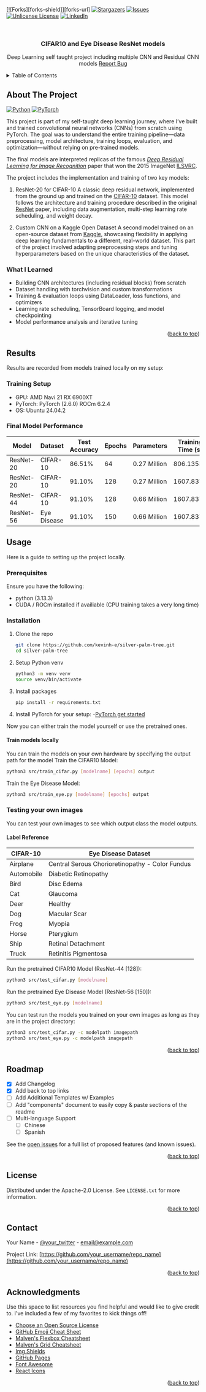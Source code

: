 <!-- Improved compatibility of back to top link: See: https://github.com/othneildrew/Best-README-Template/pull/73 -->
<a id="readme-top"></a>
<!--
*** Thanks for checking out the Best-README-Template. If you have a suggestion
*** that would make this better, please fork the repo and create a pull request
*** or simply open an issue with the tag "enhancement".
*** Don't forget to give the project a star!
*** Thanks again! Now go create something AMAZING! :D
-->

<!-- PROJECT SHIELDS -->
<!--
*** I'm using markdown "reference style" links for readability.
*** Reference links are enclosed in brackets [ ] instead of parentheses ( ).
*** See the bottom of this document for the declaration of the reference variables
*** for contributors-url, forks-url, etc. This is an optional, concise syntax you may use.
*** https://www.markdownguide.org/basic-syntax/#reference-style-links
-->
[![Forks][forks-shield]][forks-url]
[![Stargazers][stars-shield]][stars-url]
[![Issues][issues-shield]][issues-url]
[![Unlicense License][license-shield]][license-url]
[![LinkedIn][linkedin-shield]][linkedin-url]

<!-- PROJECT LOGO -->
<br />
<div align="center">
  <h3 align="center">CIFAR10 and Eye Disease ResNet models</h3>

  <p align="center">
    Deep Learning self taught project including multiple CNN and Residual CNN models
    <a href="https://github.com/kevinh-e/silver-palm-tree/issues/new?labels=bug&template=bug-report---.md">Report Bug</a>
    <br />
  </p>
</div>

<!-- TABLE OF CONTENTS -->
<details>
  <summary>Table of Contents</summary>
  <ol>
    <li>
      <a href="#about-the-project">About The Project</a>
      <ul>
        <li><a href="#what-i-learned">What I learned</a></li>
      </ul>
    </li>
    <li>
      <a href="#results">Model Results</a>
      <ul>
        <li><a href="#training-setup">Training setup</a></li>
        <li><a href="#final-model-performance">Model performance</a></li>
      </ul>
    </li>
    <li>
      <a href="#usage">Usage</a>
      <ul>
        <li><a href="#prerequisites">Prerequisites</a></li>
        <li><a href="#installation">Installation</a></li>
      </ul>
    </li>
    <li><a href="#roadmap">Roadmap</a></li>
    <li><a href="#contributing">Contributing</a></li>
    <li><a href="#license">License</a></li>
    <li><a href="#contact">Contact</a></li>
    <li><a href="#acknowledgments">Acknowledgments</a></li>
  </ol>
</details>

<!-- ABOUT THE PROJECT -->
## About The Project

[![Python][Python.org]][Python-url] [![PyTorch][PyTorch.org]][Pytorch-url]

This project is part of my self-taught deep learning journey, where I’ve built and trained convolutional neural networks (CNNs) from scratch using PyTorch. The goal was to understand the entire training pipeline—data preprocessing, model architecture, training loops, evaluation, and optimization—without relying on pre-trained models.

The final models are interpreted replicas of the famous [*Deep Residual Learning for Image Recognition*](https://arxiv.org/abs/1512.03385) paper that won the 2015 ImageNet [ILSVRC](https://image-net.org/challenges/LSVRC/).

The project includes the implementation and training of two key models:

1. ResNet-20 for CIFAR-10
A classic deep residual network, implemented from the ground up and trained on the [CIFAR-10](https://www.cs.toronto.edu/~kriz/cifar.html) dataset. This model follows the architecture and training procedure described in the original [ResNet](https://arxiv.org/abs/1512.03385) paper, including data augmentation, multi-step learning rate scheduling, and weight decay.

2. Custom CNN on a Kaggle Open Dataset
A second model trained on an open-source dataset from [Kaggle](https://www.kaggle.com/datasets/ruhulaminsharif/eye-disease-image-dataset), showcasing flexibility in applying deep learning fundamentals to a different, real-world dataset. This part of the project involved adapting preprocessing steps and tuning hyperparameters based on the unique characteristics of the dataset.

### What I Learned

- Building CNN architectures (including residual blocks) from scratch
- Dataset handling with torchvision and custom transformations
- Training & evaluation loops using DataLoader, loss functions, and optimizers
- Learning rate scheduling, TensorBoard logging, and model checkpointing
- Model performance analysis and iterative tuning

<p align="right">(<a href="#readme-top">back to top</a>)</p>

<!-- model results-->
## Results

Results are recorded from models trained locally on my setup:

### Training Setup

- GPU: AMD Navi 21 RX 6900XT
- PyTorch: PyTorch (2.6.0) ROCm 6.2.4
- OS: Ubuntu 24.04.2

### Final Model Performance

| Model         | Dataset      | Test Accuracy | Epochs | Parameters     | Training Time (s) |
|---------------|--------------|---------------|--------|----------------|-------------------|
| ResNet-20     | CIFAR-10     | 86.51%        | 64     | 0.27 Million   | 806.1353          |
| ResNet-20     | CIFAR-10     | 91.10%        | 128    | 0.27 Million   | 1607.8371         |
| ResNet-44     | CIFAR-10     | 91.10%        | 128    | 0.66 Million   | 1607.8371         |
| ResNet-56     | Eye Disease  | 91.10%        | 150    | 0.66 Million   | 1607.8371         |

<!-- GETTING STARTED -->
## Usage

Here is a guide to setting up the project locally.

### Prerequisites

Ensure you have the following:

- python (3.13.3)
- CUDA / ROCm installed if availiable (CPU training takes a very long time)

### Installation

1. Clone the repo

   ```sh
   git clone https://github.com/kevinh-e/silver-palm-tree.git
   cd silver-palm-tree

   ```

2. Setup Python venv

   ```sh
   python3 -m venv venv
   source venv/bin/activate
   ```

3. Install packages

   ```sh
   pip install -r requirements.txt
   ```

4. Install PyTorch for your setup:
-[PyTorch get started](https://pytorch.org/get-started/locally/)

Now you can either train the model yourself or use the pretrained ones.

#### Train models locally

You can train the models on your own hardware by specifying the output path for the model
Train the CIFAR10 Model:

   ```sh
   python3 src/train_cifar.py [modelname] [epochs] output
   ```

Train the Eye Disease Model:

   ```sh
   python3 src/train_eye.py [modelname] [epochs] output
   ```

### Testing your own images

You can test your own images to see which output class the model outputs.

#### Label Reference

| **CIFAR-10**           | **Eye Disease Dataset**                         |
|------------------------|--------------------------------------------------|
| Airplane               | Central Serous Chorioretinopathy - Color Fundus |
| Automobile             | Diabetic Retinopathy                            |
| Bird                   | Disc Edema                                      |
| Cat                    | Glaucoma                                        |
| Deer                   | Healthy                                         |
| Dog                    | Macular Scar                                    |
| Frog                   | Myopia                                          |
| Horse                  | Pterygium                                       |
| Ship                   | Retinal Detachment                              |
| Truck                  | Retinitis Pigmentosa                            |

Run the pretrained CIFAR10 Model (ResNet-44 [128]):

   ```sh
   python3 src/test_cifar.py [modelname]
   ```

Run the pretrained Eye Disease Model (ResNet-56 [150]):

   ```sh
   python3 src/test_eye.py [modelname]
   ```

You can test run the models you trained on your own images as long as they are in the project directory:

   ```sh
   python3 src/test_cifar.py -c modelpath imagepath
   python3 src/test_eye.py -c modelpath imagepath
   ```

<p align="right">(<a href="#readme-top">back to top</a>)</p>

<!-- ROADMAP -->
## Roadmap

- [x] Add Changelog
- [x] Add back to top links
- [ ] Add Additional Templates w/ Examples
- [ ] Add "components" document to easily copy & paste sections of the readme
- [ ] Multi-language Support
  - [ ] Chinese
  - [ ] Spanish

See the [open issues](https://github.com/othneildrew/Best-README-Template/issues) for a full list of proposed features (and known issues).

<p align="right">(<a href="#readme-top">back to top</a>)</p>

<!-- CONTRIBUTING -->
<!-- LICENSE -->
## License

Distributed under the Apache-2.0 License. See `LICENSE.txt` for more information.

<p align="right">(<a href="#readme-top">back to top</a>)</p>

<!-- CONTACT -->
## Contact

Your Name - [@your_twitter](https://twitter.com/your_username) - <email@example.com>

Project Link: [https://github.com/your_username/repo_name](https://github.com/your_username/repo_name)

<p align="right">(<a href="#readme-top">back to top</a>)</p>

<!-- ACKNOWLEDGMENTS -->
## Acknowledgments

Use this space to list resources you find helpful and would like to give credit to. I've included a few of my favorites to kick things off!

- [Choose an Open Source License](https://choosealicense.com)
- [GitHub Emoji Cheat Sheet](https://www.webpagefx.com/tools/emoji-cheat-sheet)
- [Malven's Flexbox Cheatsheet](https://flexbox.malven.co/)
- [Malven's Grid Cheatsheet](https://grid.malven.co/)
- [Img Shields](https://shields.io)
- [GitHub Pages](https://pages.github.com)
- [Font Awesome](https://fontawesome.com)
- [React Icons](https://react-icons.github.io/react-icons/search)

<p align="right">(<a href="#readme-top">back to top</a>)</p>

<!-- MARKDOWN LINKS & IMAGES -->
<!-- https://www.markdownguide.org/basic-syntax/#reference-style-links -->
[stars-shield]: https://img.shields.io/github/stars/othneildrew/Best-README-Template.svg?style=for-the-badge
[stars-url]: https://github.com/kevinh-e/silver-palm-tree/stargazers
[issues-shield]: https://img.shields.io/github/issues/othneildrew/Best-README-Template.svg?style=for-the-badge
[issues-url]: https://github.com/kevinh-e/silver-palm-tree/issues
[license-shield]: https://img.shields.io/badge/license-Apache%202.0-blue?style=flat-square
[license-url]: https://github.com/kevinh-e/silver-palm-tree/blob/main/LICENSE
[linkedin-shield]: https://img.shields.io/badge/-LinkedIn-black.svg?style=for-the-badge&logo=linkedin&colorB=555
[linkedin-url]: https://www.linkedin.com/in/kevinhedev/
[Python.org]: https://img.shields.io/badge/python-3670A0?style=for-the-badge&logo=python&logoColor=ffdd54
[Python-url]: https://www.python.org/
[PyTorch.org]:https://img.shields.io/badge/PyTorch-EE4C2C?style=for-the-badge&logo=pytorch&logoColor=white
[PyTorch-url]:https://pytorch.org/
